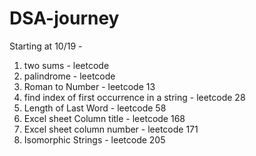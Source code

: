 # DSA-journey
Starting at 10/19 - 
1) two sums - leetcode
2) palindrome - leetcode
3) Roman to Number - leetcode 13
4) find index of first occurrence in a string - leetcode 28
5) Length of Last Word - leetcode 58
6) Excel sheet Column title - leetcode 168
7) Excel sheet column number -  leetcode 171
8) Isomorphic Strings - leetcode 205


